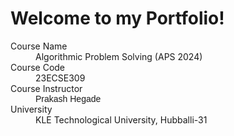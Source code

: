 
# Welcome to my Portfolio!

<style>
.custom-font {
    font-family: 'FontFamilyName', sans-serif;
}
</style>

<dl>
<dt>Course Name</dt>
<dd>Algorithmic Problem Solving (APS 2024)</dd>
<dt>Course Code</dt>
<dd>23ECSE309</dd>
<dt>Course Instructor</dt>
<dd class="custom-font">Prakash Hegade</dd>
<dt>University</dt>
<dd>KLE Technological University, Hubballi-31</dd>
</dl>

